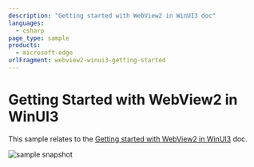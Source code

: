 ```yaml
---
description: "Getting started with WebView2 in WinUI3 doc"
languages: 
  - csharp
page_type: sample
products: 
  - microsoft-edge
urlFragment: webview2-winui3-getting-started
---
```

# Getting Started with WebView2 in WinUI3

This sample relates to the [Getting started with WebView2 in WinUI3](https://docs.microsoft.com/microsoft-edge/webview2/gettingstarted/winui) doc.

![sample snapshot](https://raw.githubusercontent.com/MicrosoftDocs/edge-developer/master/microsoft-edge/webview2/get-started/media/winui-getting-started-part-3.png)
